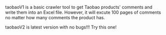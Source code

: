 taobaoV1 is a basic crawler tool to get Taobao products' comments and write them into an Excel file. However, it will excute 100 pages of comments no matter how many comments the product has.

taobaoV2 is latest version with no bugs!!! Try this one!

